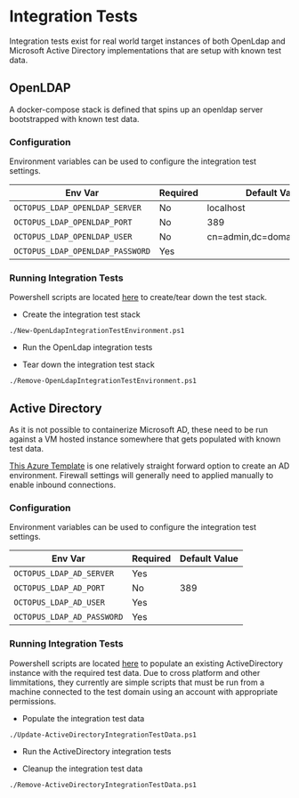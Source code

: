 ﻿# Integration Tests

Integration tests exist for real world target instances of both OpenLdap and Microsoft Active Directory implementations that are setup with known test data.

## OpenLDAP

A docker-compose stack is defined that spins up an openldap server bootstrapped with known test data.

### Configuration

Environment variables can be used to configure the integration test settings.

| Env Var | Required | Default Value |
| --- | --- | --- |
| `OCTOPUS_LDAP_OPENLDAP_SERVER` | No | localhost |
| `OCTOPUS_LDAP_OPENLDAP_PORT` | No | 389 |
| `OCTOPUS_LDAP_OPENLDAP_USER` | No | cn=admin,dc=domain1,dc=local |
| `OCTOPUS_LDAP_OPENLDAP_PASSWORD` | Yes | |

### Running Integration Tests

Powershell scripts are located [here](scripts/OpenLdap) to create/tear down the test stack.

- Create the integration test stack
```
./New-OpenLdapIntegrationTestEnvironment.ps1
```

- Run the OpenLdap integration tests

- Tear down the integration test stack
```
./Remove-OpenLdapIntegrationTestEnvironment.ps1
```

## Active Directory

As it is not possible to containerize Microsoft AD, these need to be run against a VM hosted instance somewhere that gets populated with known test data.

[This Azure Template](https://github.com/maxskunkworks/TLG/tree/master/tlg-base-config_3-vm) is one relatively straight forward option to create an AD environment.  Firewall settings will generally need to applied manually to enable inbound connections.

### Configuration

Environment variables can be used to configure the integration test settings.

| Env Var | Required | Default Value |
| --- | --- | --- |
| `OCTOPUS_LDAP_AD_SERVER` | Yes | |
| `OCTOPUS_LDAP_AD_PORT` | No | 389 |
| `OCTOPUS_LDAP_AD_USER` | Yes | |
| `OCTOPUS_LDAP_AD_PASSWORD` | Yes | |

### Running Integration Tests

Powershell scripts are located [here](scripts/ActiveDirectory) to populate an existing ActiveDirectory instance with the required test data.  Due to cross platform and other limmitations, they currently are simple scripts that must be run from a machine connected to the test domain using an account with appropriate permissions.

- Populate the integration test data
```
./Update-ActiveDirectoryIntegrationTestData.ps1
```

- Run the ActiveDirectory integration tests

- Cleanup the integration test data
```
./Remove-ActiveDirectoryIntegrationTestData.ps1
```